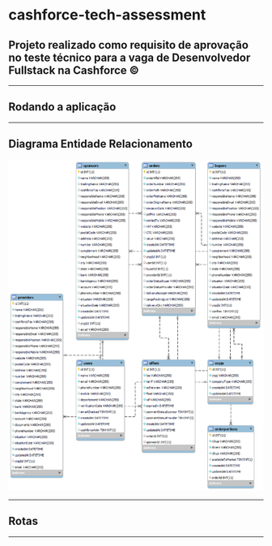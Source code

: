# cashforce-tech-assessment

## Projeto realizado como requisito de aprovação no teste técnico para a vaga de Desenvolvedor Fullstack na Cashforce ©

---

## Rodando a aplicação

---

## Diagrama Entidade Relacionamento

![Diagrama do banco de dados](back-end/diagramDB.png)

---

## Rotas

---
